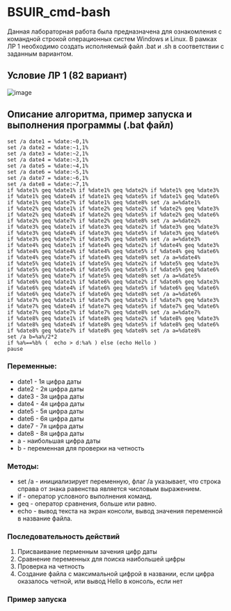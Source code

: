 # BSUIR_cmd-bash
Данная лабораторная работа была предназначена для ознакомления с командной строкой операционных систем Windows и Linux. В рамках ЛР 1 необходимо создать исполняемый файл .bat и .sh в соответствии с заданным вариантом.
## Условие ЛР 1 (82 вариант)
![image](https://github.com/iis-32170x/RPIIS/assets/147264756/ccad6678-8eec-4af5-a0d9-fbaed95b1c83)
## Описание алгоритма, пример запуска и выполнения программы (.bat файл)
```@echo off
set /a date1 = %date:~0,1%
set /a date2 = %date:~1,1%
set /a date3 = %date:~2,1%
set /a date4 = %date:~3,1%
set /a date5 = %date:~4,1%
set /a date6 = %date:~5,1%
set /a date7 = %date:~6,1%
set /a date8 = %date:~7,1%
if %date1% geq %date1% if %date1% geq %date2% if %date1% geq %date3% if %date1% geq %date4% if %date1% geq %date5% if %date1% geq %date6% if %date1% geq %date7% if %date1% geq %date8% set /a a=%date1%
if %date2% geq %date1% if %date2% geq %date2% if %date2% geq %date3% if %date2% geq %date4% if %date2% geq %date5% if %date2% geq %date6% if %date2% geq %date7% if %date2% geq %date8% set /a a=%date2%
if %date3% geq %date1% if %date3% geq %date2% if %date3% geq %date3% if %date3% geq %date4% if %date3% geq %date5% if %date3% geq %date6% if %date3% geq %date7% if %date3% geq %date8% set /a a=%date3%
if %date4% geq %date1% if %date4% geq %date2% if %date4% geq %date3% if %date4% geq %date4% if %date4% geq %date5% if %date4% geq %date6% if %date4% geq %date7% if %date4% geq %date8% set /a a=%date4%
if %date5% geq %date1% if %date5% geq %date2% if %date5% geq %date3% if %date5% geq %date4% if %date5% geq %date5% if %date5% geq %date6% if %date5% geq %date7% if %date5% geq %date8% set /a a=%date5%
if %date6% geq %date1% if %date6% geq %date2% if %date6% geq %date3% if %date6% geq %date4% if %date6% geq %date5% if %date6% geq %date6% if %date6% geq %date7% if %date6% geq %date8% set /a a=%date6%
if %date7% geq %date1% if %date7% geq %date2% if %date7% geq %date3% if %date7% geq %date4% if %date7% geq %date5% if %date7% geq %date6% if %date7% geq %date7% if %date7% geq %date8% set /a a=%date7%
if %date8% geq %date1% if %date8% geq %date2% if %date8% geq %date3% if %date8% geq %date4% if %date8% geq %date5% if %date8% geq %date6% if %date8% geq %date7% if %date8% geq %date8% set /a a=%date8%
set /a b=%a%/2*2
if %a%==%b% (  echo > d:%a% ) else (echo Hello )
pause
```
### Переменные:
- date1 - 1я цифра даты
- date2 - 2я цифра даты
- date3 - 3я цифра даты
- date4 - 4я цифра даты
- date5 - 5я цифра даты
- date6 - 6я цифра даты
- date7 - 7я цифра даты
- date8 - 8я цифра даты
- a - наибольшая цифра даты
- b - переменная для проверки на четность
### Методы:
- set /a - инициализирует переменную, флаг /а указывает, что строка справа от знака равенства является числовым выражением.
- if - оператор условного выполнения команд.
- geq - оператор сравнения, больше или равно.
- echo - вывод текста на экран консоли, вывод значения переменной в название файла.
### Последовательность действий
1. Присваивание перменным зачения цифр даты
2. Сравнение переменных для поиска наибольшей цифры
3. Проверка на четность
4. Создание файла с максимальной цифрой в названии, если цифра оказалось четной, или вывод Неllo в консоль, если нет
### Пример запуска
